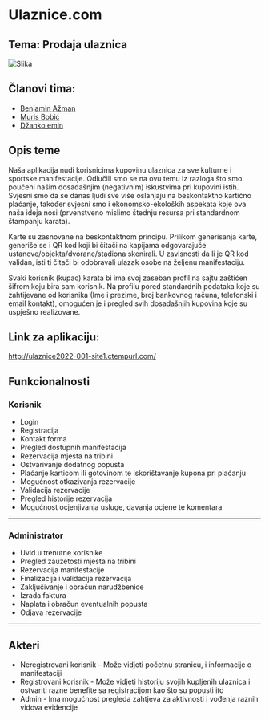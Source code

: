 # Ulaznice.com
## Tema: Prodaja ulaznica
![Slika](https://i.ibb.co/9WG0k78/ulaznice-com-Solid.png)
 
## Članovi tima:
- [Benjamin Ažman](https://www.github.com/bazman11)
- [Muris Bobić](https://github.com/mbobic1)
- [Džanko emin](www.github.com/emindzanko)
## Opis teme
Naša aplikacija nudi korisnicima kupovinu ulaznica za sve kulturne i sportske manifestacije. Odlučili smo se na ovu temu iz razloga što smo poučeni našim dosadašnjim (negativnim) iskustvima pri kupovini istih. Svjesni smo da se danas ljudi sve više oslanjaju na beskontaktno kartično plaćanje, također svjesni smo i ekonomsko-ekoloških aspekata koje ova naša ideja nosi (prvenstveno mislimo štednju resursa pri standardnom štampanju karata). 

Karte su zasnovane na beskontaktnom principu. Prilikom generisanja karte, generiše se i QR kod koji bi čitači na kapijama odgovarajuće ustanove/objekta/dvorane/stadiona skenirali. U zavisnosti da li je QR kod validan, isti ti čitači bi odobravali ulazak osobe na željenu manifestaciju.

Svaki korisnik (kupac) karata bi ima svoj zaseban profil na sajtu zaštićen šifrom koju bira sam korisnik. Na profilu pored standardnih podataka koje su zahtijevane od korisnika (Ime i prezime, broj bankovnog računa, telefonski i email kontakt), omogućen je i pregled svih dosadašnjih kupovina koje su uspješno realizovane. 
 
## Link za aplikaciju:
http://ulaznice2022-001-site1.ctempurl.com/
## Funkcionalnosti
### Korisnik
- Login
- Registracija
- Kontakt forma
- Pregled dostupnih manifestacija
- Rezervacija mjesta na tribini
- Ostvarivanje dodatnog popusta
- Plaćanje karticom ili gotovinom te iskorištavanje kupona pri plaćanju
- Mogućnost otkazivanja rezervacije
- Validacija rezervacije
- Pregled historije rezervacija
- Mogućnost ocjenjivanja usluge, davanja ocjene te komentara
---------------------------------
### Administrator
- Uvid u trenutne korisnike
- Pregled zauzetosti mjesta na tribini
- Rezervacija manifestacije
- Finalizacija i validacija rezervacija
- Zaključivanje i obračun narudžbenice
- Izrada faktura
- Naplata i obračun eventualnih popusta
- Odjava rezervacije
----------------------------------------
 
## Akteri
* Neregistrovani korisnik - Može vidjeti početnu stranicu, i informacije o manifestaciji
* Registrovani korisnik - Može vidjeti historiju svojih kupljenih ulaznica i ostvariti razne benefite sa registracijom kao što su popusti itd
* Admin - Ima mogućnost pregleda zahtjeva za aktivnosti i vođenja raznih vidova evidencije
